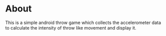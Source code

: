 # About #
This is a simple android throw game which collects the accelerometer data to calculate the intensity of throw like movement and display
it.

